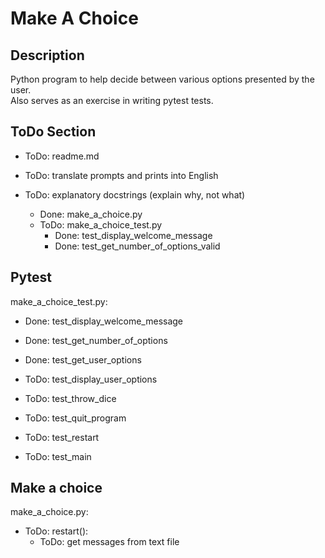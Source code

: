 # Make A Choice


## Description
Python program to help decide between various options presented by the user.\
Also serves as an exercise in writing pytest tests.


## ToDo Section
- ToDo: readme.md
- ToDo: translate prompts and prints into English

- ToDo: explanatory docstrings (explain why, not what)
    - Done: make_a_choice.py
    - ToDo: make_a_choice_test.py
        - Done: test_display_welcome_message
        - Done: test_get_number_of_options_valid


## Pytest
make_a_choice_test.py:

- Done: test_display_welcome_message
- Done: test_get_number_of_options
- Done: test_get_user_options

- ToDo: test_display_user_options
- ToDo: test_throw_dice
- ToDo: test_quit_program
- ToDo: test_restart
- ToDo: test_main


## Make a choice
make_a_choice.py:

- ToDo: restart():
    - ToDo: get messages from text file
